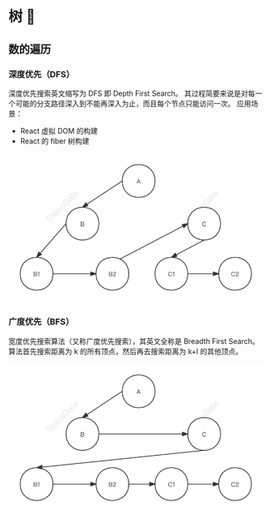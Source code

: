 # 树 🌲

## 数的遍历

### 深度优先（DFS）

深度优先搜索英文缩写为 DFS 即 Depth First Search。
其过程简要来说是对每一个可能的分支路径深入到不能再深入为止，而且每个节点只能访问一次。
应用场景：

- React 虚拟 DOM 的构建
- React 的 fiber 树构建

![DFS](image/DFS.jpg)

### 广度优先（BFS）

宽度优先搜索算法（又称广度优先搜索），其英文全称是 Breadth First Search。
算法首先搜索距离为 k 的所有顶点，然后再去搜索距离为 k+l 的其他顶点。

![BFS](image/BFS.jpg)
